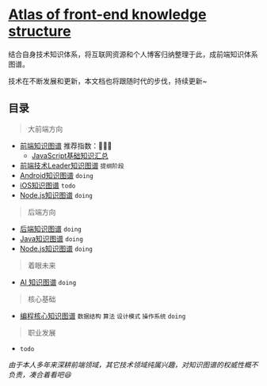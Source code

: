 # [Atlas of front-end knowledge structure](https://github.com/lingzz/front-end-structure)

结合自身技术知识体系，将互联网资源和个人博客归纳整理于此，成前端知识体系图谱。

技术在不断发展和更新，本文档也将跟随时代的步伐，持续更新~

## 目录

> 大前端方向

- [前端知识图谱](README.md) 推荐指数：🦍🦍🦍
    - [JavaScript基础知识汇总](JS.md)
- [前端技术Leader知识图谱](FE_leader.md) `提纲阶段`
- [Android知识图谱](andr.md) `doing`
- [iOS知识图谱](ios.md) `todo`
- [Node.js知识图谱](node.md) `doing`

> 后端方向

- [后端知识图谱](BE.md) `doing`
- [Java知识图谱](BE.md) `doing`
- [Node.js知识图谱](node.md) `doing`

> 着眼未来

- [AI 知识图谱](AI.md) `doing`


> 核心基础

- [编程核心知识图谱](README_CORE.md)  `数据结构` `算法` `设计模式` `操作系统` `doing`

> 职业发展

- `todo`


*由于本人多年来深耕前端领域，其它技术领域纯属兴趣，对知识图谱的权威性概不负责，凑合着看吧😆*
